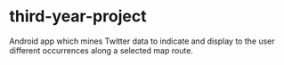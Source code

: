 # third-year-project
Android app which mines Twitter data to indicate and display to the user different occurrences along a selected map route. 
